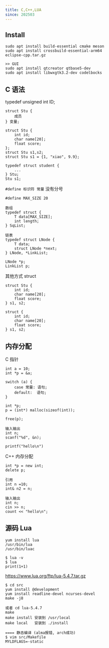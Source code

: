 ```yaml
---
title: C,C++,LUA
since: 202503
---
```


## Install

```
sudo apt install build-essential cmake meson
sudo apt install crossbuild-essential-arm64
eclipse-cpp.tar.gz

>> GUI
sudo apt install qtcreator qtbase5-dev
sudo apt install libwxgtk3.2-dev codelbocks
```

## C 语法

typedef unsigned int ID;
```
struct Stu {
    成员
} 变量;

struct Stu {
	int id;
	char name[20];
	float score;
};
struct Stu s1,s2;
struct Stu s1 = {1, "xiao", 9.9};

typedef struct student {
	...
} Stu;
Stu s1;
```

`#define 标识符 常量`  没有分号
```
#define MAX_SIZE 20

数组
typedef struct {
	T data[MAX_SIZE];
	int length;
} SqList;

链表
typedef struct LNode {
	T data;
	struct LNode *next;
} LNode, *LinkList;

LNode *p;
LinkList p;
```

其他方式 struct
```
struct Stu {
	int id;
	char name[20];
	float score;
} s1, s2;

struct {
	int id;
	char name[20];
	float score;
} s1, s2;
```

## 内存分配

C 指针
```
int a = 10;
int *p = &a;

switch (a) {
    case 常量: 语句;
    default:  语句;
}

int *p;
p = (int*) malloc(sizeof(int));

free(p);

输入输出
int n;
scanf("%d", &n);

printf("hello\n")
```

C++ 内存分配
```
int *p = new int;
delete p;

引用
int n =10;
int& n2 = n;

输入输出
int n;
cin >> n;
count << "hello\n";
```


## 源码 Lua

```
yum install lua
/usr/bin/lua
/usr/bin/luac

$ lua -v
$ lua
print(1+1)
```

https://www.lua.org/ftp/lua-5.4.7.tar.gz
```
$ cd src
yum install @development
yum install readline-devel ncurses-devel
make -j8

或者 cd lua-5.4.7
make
make install 安装到 /usr/local
make local   安装到 ./install

==== 静态编译 (alma报错, arch成功)
$ vim src/Makefile
MYLDFLAGS=-static
```